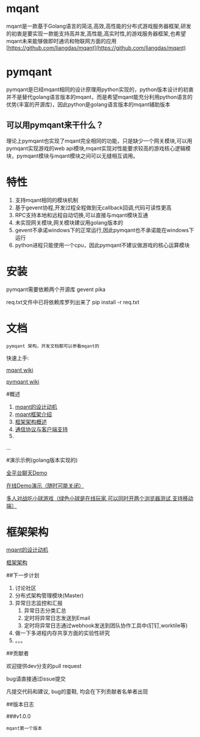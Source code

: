 # mqant
mqant是一款基于Golang语言的简洁,高效,高性能的分布式游戏服务器框架,研发的初衷是要实现一款能支持高并发,高性能,高实时性,的游戏服务器框架,也希望mqant未来能够做即时通讯和物联网方面的应用
[https://github.com/liangdas/mqant](https://github.com/liangdas/mqant)

# pymqant
pymqant是已经mqant相同的设计原理用python实现的，python版本设计的初衷并不是替代golang语言版本的mqant，而是希望mqant能充分利用python语言的优势(丰富的开源库)，因此python是golang语言版本的mqant辅助版本

## 可以用pymqant来干什么？
理论上pymqant也实现了mqant完全相同的功能，只是缺少一个网关模块,可以用pymqant实现游戏的web api模块,mqant实现对性能要求较高的游戏核心逻辑模块，pymqant模块与mqant模块之间可以无缝相互调用。

#	特性
1. 支持mqant相同的模块机制
2. 基于gevent协程,开发过程全程做到无callback回调,代码可读性更高
3. RPC支持本地和远程自动切换,可以直接与mqant模块互通
4. 未实现网关模块,网关模块建议用golang版本的
5. gevent不承诺windows下的正常运行,因此pymqant也不承诺能在windows下运行
6. python进程只能使用一个cpu，因此pymqant不建议做游戏的核心运算模块


# 安装
pymqant需要依赖两个开源库
gevent
pika

req.txt文件中已将依赖库罗列出来了
pip install -r req.txt


#	文档
	pymqant 架构，开发文档都可以参看mqant的

 快速上手:
 
 [mqant wiki](https://github.com/liangdas/mqant/wiki)
 
 [pymqant wiki](https://github.com/liangdas/pymqant/wiki)

#概述

 
1. [mqant的设计动机](https://github.com/liangdas/mqant/wiki/mqant%E7%9A%84%E8%AE%BE%E8%AE%A1%E5%8A%A8%E6%9C%BA)
2. [mqant框架介绍](https://github.com/liangdas/mqant/wiki/%E%AC%A2%E8%BF%8E%E4%BD%BF%E7%94%A8mqant)
3. [框架架构概述](https://github.com/liangdas/mqant/wiki/mqant%E6%A1%86%E6%9E%B6%E6%A6%82%E8%BF%B0)
4. [通信协议与客户端支持](https://github.com/liangdas/mqant/wiki/%E9%80%9A%E4%BF%A1%E5%8D%8F%E8%AE%AE%E4%B8%8E%E5%AE%A2%E6%88%B7%E7%AB%AF%E6%94%AF%E6%8C%81%E4%BB%8B%E7%BB%8D)
5. 
...

#演示示例(golang版本实现的)

 [全平台聊天Demo](https://github.com/liangdas/mqantserver)
 
 [在线Demo演示（随时可能关闭）](https://www.h5link.com/mqant/index.html)
 
 [多人对战吃小球游戏（绿色小球是在线玩家,可以同时开两个浏览器测试,支持移动端）](https://www.h5link.com/hitball/index.html)
 
 
 

#	框架架构
[mqant的设计动机](https://github.com/liangdas/mqant/wiki/mqant%E7%9A%84%E8%AE%BE%E8%AE%A1%E5%8A%A8%E6%9C%BA)

[框架架构](https://github.com/liangdas/mqant/wiki/mqant%E6%A1%86%E6%9E%B6%E6%A6%82%E8%BF%B0)

##下一步计划
1. 讨论社区
2. 分布式架构管理模块(Master)
3. 异常日志监控和汇报
	1. 异常日志分类汇总
	2. 定时将异常日志发送到Email
	3. 定时将异常日志通过webhook发送到团队协作工具中(钉钉,worktile等)
4. 做一下多进程内存共享方面的实验性研究
5. 。。。

##贡献者

欢迎提供dev分支的pull request

bug请直接通过issue提交

凡提交代码和建议, bug的童鞋, 均会在下列贡献者名单者出现





##版本日志


		
###v1.0.0

	mqant第一个版本
	
